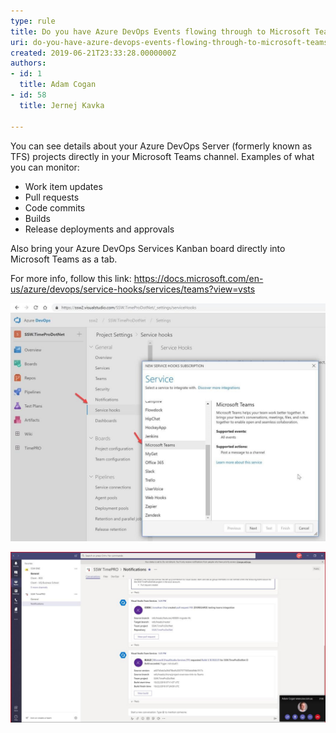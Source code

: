 ```yaml
---
type: rule
title: Do you have Azure DevOps Events flowing through to Microsoft Teams?
uri: do-you-have-azure-devops-events-flowing-through-to-microsoft-teams
created: 2019-06-21T23:33:28.0000000Z
authors:
- id: 1
  title: Adam Cogan
- id: 58
  title: Jernej Kavka

---
```


You can see details about your Azure DevOps Server (formerly known as TFS) projects directly in your Microsoft Teams channel. Examples of what you can monitor:

- Work item updates
- Pull requests
- Code commits
- Builds
- Release deployments and approvals


Also bring your Azure DevOps Services Kanban board directly into Microsoft Teams as a tab.

For more info, follow this link: https://docs.microsoft.com/en-us/azure/devops/service-hooks/services/teams?view=vsts

 
![How to setup Azure DevOps Events on Microsoft Teams](tfs-teams-1.jpg)

![It's nice to be able to converse about the project and see notifications such as PR coming through](tfs-teams-2.jpg)
